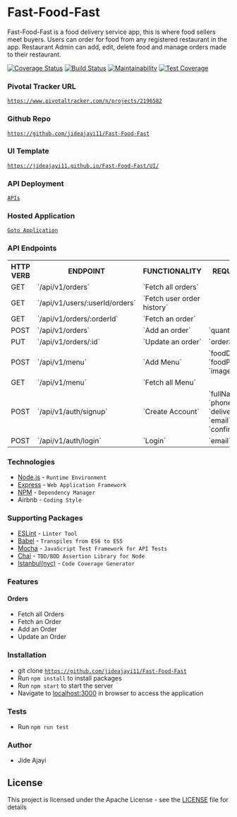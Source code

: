 # Fast-Food-Fast
Fast-Food-Fast is a food delivery service app, this is where food sellers meet buyers.
Users can order for food from any registered restaurant in the app.
Restaurant Admin can add, edit, delete food and manage orders made to their restaurant.


[![Coverage Status](https://coveralls.io/repos/github/jideajayi11/Fast-Food-Fast/badge.svg?branch=develop)](https://coveralls.io/github/jideajayi11/Fast-Food-Fast?branch=develop)
[![Build Status](https://travis-ci.org/jideajayi11/Fast-Food-Fast.svg?branch=develop)](https://travis-ci.org/jideajayi11/Fast-Food-Fast)
[![Maintainability](https://api.codeclimate.com/v1/badges/e3cc5f29c81fad43b9ad/maintainability)](https://codeclimate.com/github/jideajayi11/Fast-Food-Fast/maintainability)
[![Test Coverage](https://api.codeclimate.com/v1/badges/e3cc5f29c81fad43b9ad/test_coverage)](https://codeclimate.com/github/jideajayi11/Fast-Food-Fast/test_coverage)


    
### Pivotal Tracker URL
[`https://www.pivotaltracker.com/n/projects/2196582`](https://www.pivotaltracker.com/n/projects/2196582)

### Github Repo
[`https://github.com/jideajayi11/Fast-Food-Fast`](https://github.com/jideajayi11/Fast-Food-Fast)

### UI Template
[`https://jideajayi11.github.io/Fast-Food-Fast/UI/`](https://jideajayi11.github.io/Fast-Food-Fast/UI/)

### API Deployment
[`APIs`](https://fast-food-fast-delivery.herokuapp.com/)

### Hosted Application
[`Goto Application`](https://fast-food-fast-delivery-app.herokuapp.com/)

### API Endpoints

<table>
  <tr>
    <th>HTTP VERB</th>
    <th>ENDPOINT</th>
    <th>FUNCTIONALITY</th>
    <th>REQUEST BODY</th>
  </tr>
	<tr>
		<td>GET</td>
		<td>`/api/v1/orders`</td>
		<td>`Fetch all orders`</td>
		<td></td>
	</tr>
	<tr>
		<td>GET</td>
		<td>`/api/v1/users/:userId/orders`</td>
		<td>`Fetch user order history`</td>
		<td></td>
	</tr>
	<tr>
		<td>GET</td>
		<td>`/api/v1/orders/:orderId`</td>
		<td>`Fetch an order`</td>
		<td></td>
	</tr>
	<tr>
		<td>POST</td>
		<td>`/api/v1/orders`</td>
		<td>`Add an order`</td>
		<td>`quantity` `foodId`</td>
	</tr>
	<tr>
		<td>PUT</td>
		<td>`/api/v1/orders/:id`</td>
		<td>`Update an order`</td>
		<td>`orderStatus`</td>
	</tr>
	<tr>
		<td>POST</td>
		<td>`/api/v1/menu`</td>
		<td>`Add Menu`</td>
		<td>`foodDescription` `foodPrice` `imageURL`</td>
	</tr>
	<tr>
		<td>GET</td>
		<td>`/api/v1/menu`</td>
		<td>`Fetch all Menu`</td>
		<td></td>
	</tr>
	<tr>
		<td>POST</td>
		<td>`/api/v1/auth/signup`</td>
		<td>`Create Account`</td>
		<td>`fullName` `phoneNumber` `deliveryAddress` `email` `password` `confirmPassword`</td>
	</tr>
	<tr>
		<td>POST</td>
		<td>`/api/v1/auth/login`</td>
		<td>`Login`</td>
		<td>`email` `password`</td>
	</tr>
</table>


### Technologies
* [Node.js](https://nodejs.org/) - `Runtime Environment`
* [Express](https://expressjs.com/) - `Web Application Framework`
* [NPM](https://www.npmjs.com/) - `Dependency Manager`
* Airbnb - `Coding Style`

### Supporting Packages
* [ESLint](https://eslint.org/) - `Linter Tool`
* [Babel](https://babeljs.io/) - `Transpiles from ES6 to ES5`
* [Mocha](https://mochajs.org/) - `JavaScript Test Framework for API Tests`
* [Chai](http://chaijs.com/) - `TDD/BDD Assertion Library for Node`
* [Istanbul(nyc)](https://istanbul.js.org/) - `Code Coverage Generator`

### Features
#### Orders
* Fetch all Orders
* Fetch an Order
* Add an Order
* Update an Order

### Installation
* git clone
  [`https://github.com/jideajayi11/Fast-Food-Fast`](https://github.com/jideajayi11/Fast-Food-Fast)
* Run `npm install` to install packages
* Run `npm start` to start the server
* Navigate to [localhost:3000](http://localhost:3000/) in browser to access the
  application

### Tests
* Run `npm run test`

### Author
* Jide Ajayi

## License
This project is licensed under the Apache License - see the [LICENSE](LICENSE) file for details